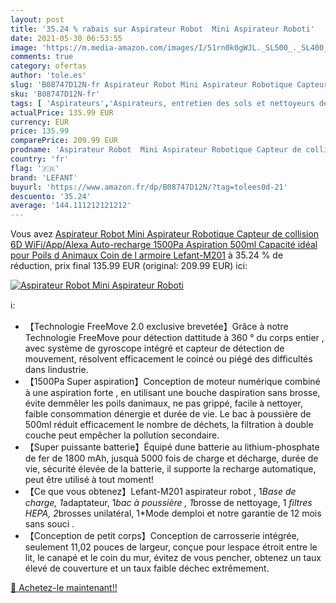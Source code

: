 ```yaml
---
layout: post
title: '35.24 % rabais sur Aspirateur Robot  Mini Aspirateur Roboti'
date: 2021-05-30 06:53:55
image: 'https://m.media-amazon.com/images/I/51rn0k0gWJL._SL500_._SL400_.jpg'
comments: true
category: ofertas
author: 'tole.es'
slug: 'B08747D12N-fr Aspirateur Robot Mini Aspirateur Robotique Capteur de...'
sku: 'B08747D12N-fr'
tags: [ 'Aspirateurs','Aspirateurs, entretien des sols et nettoyeurs de vitres','Cuisine et Maison','Robots aspirateurs','lefant', ]
actualPrice: 135.99 EUR
currency: EUR
price: 135.99
comparePrice: 209.99 EUR
prodname: 'Aspirateur Robot  Mini Aspirateur Robotique Capteur de collision 6D  WiFi/App/Alexa  Auto-recharge 1500Pa Aspiration 500ml Capacité idéal pour Poils d Animaux Coin de l armoire  Lefant-M201'
country: 'fr'
flag: '🇫🇷'
brand: 'LEFANT'
buyurl: 'https://www.amazon.fr/dp/B08747D12N/?tag=tolees0d-21'
descuento: '35.24'
average: '144.111212121212'
---
```


Vous avez [Aspirateur Robot  Mini Aspirateur Robotique Capteur de collision 6D  WiFi/App/Alexa  Auto-recharge 1500Pa Aspiration 500ml Capacité idéal pour Poils d Animaux Coin de l armoire  Lefant-M201](https://www.amazon.fr/dp/B08747D12N/?tag=tolees0d-21)  à  35.24 % de réduction, prix final  135.99 EUR (original: 209.99 EUR) ici:

[![Aspirateur Robot  Mini Aspirateur Roboti](https://m.media-amazon.com/images/I/51rn0k0gWJL._SL500_._SL400_.jpg)](https://www.amazon.fr/dp/B08747D12N/?tag=tolees0d-21)

ℹ️:

- 【Technologie FreeMove 2.0 exclusive brevetée】Grâce à notre Technologie FreeMove pour détection dattitude à 360 ° du corps entier , avec système de gyroscope intégré et capteur de détection de mouvement, résolvent efficacement le coincé ou piégé des difficultés dans lindustrie.
- 【1500Pa Super aspiration】Conception de moteur numérique combiné à une aspiration forte , en utilisant une bouche daspiration sans brosse, évite demmêler les poils danimaux, ne pas grippé, facile à nettoyer, faible consommation dénergie et durée de vie. Le bac à poussière de 500ml réduit efficacement le nombre de déchets, la filtration à double couche peut empêcher la pollution secondaire.
- 【Super puissante batterie】Équipé dune batterie au lithium-phosphate de fer de 1800 mAh, jusquà 5000 fois de charge et décharge, durée de vie, sécurité élevée de la batterie, il supporte la recharge automatique, peut être utilisé à tout moment!
- 【Ce que vous obtenez】Lefant-M201 aspirateur robot , 1*Base de charge, 1*adaptateur, 1*bac à poussière , 1*brosse de nettoyage, 1 *filtres HEPA, 2*brosses unilatéral, 1*Mode demploi et notre garantie de 12 mois sans souci .
- 【Conception de petit corps】Conception de carrosserie intégrée, seulement 11,02 pouces de largeur, conçue pour lespace étroit entre le lit, le canapé et le coin du mur, évitez de vous pencher, obtenez un taux élevé de couverture et un taux faible déchec extrêmement.

[🛒 Achetez-le maintenant!!](https://www.amazon.fr/dp/B08747D12N/?tag=tolees0d-21)
